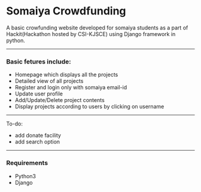 # Somaiya Crowdfunding
A basic crowfunding website developed for somaiya students as a part of Hackit(Hackathon hosted by CSI-KJSCE) using Django framework in python.

---
### Basic fetures include: 
+ Homepage which displays all the projects
+ Detailed view of all projects
+ Register and login only with somaiya email-id
+ Update user profile
+ Add/Update/Delete project contents
+ Display projects according to users by clicking on username
---
To-do:
+ add donate facility
+ add search option
---
### Requirements
+ Python3
+ Django
